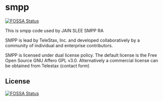 # smpp
[![FOSSA Status](https://app.fossa.io/api/projects/git%2Bhttps%3A%2F%2Fgithub.com%2FRestComm%2Fsmpp.svg?type=shield)](https://app.fossa.io/projects/git%2Bhttps%3A%2F%2Fgithub.com%2FRestComm%2Fsmpp?ref=badge_shield)

This is smpp code used by JAIN SLEE SMPP RA

SMPP is lead by TeleStax, Inc. and developed collaboratively by a community of individual and enterprise contributors.

SMPP is licensed under dual license policy. The default license is the Free Open Source GNU Affero GPL v3.0. Alternatively a commercial license can be obtained from Telestax (contact form)


## License
[![FOSSA Status](https://app.fossa.io/api/projects/git%2Bhttps%3A%2F%2Fgithub.com%2FRestComm%2Fsmpp.svg?type=large)](https://app.fossa.io/projects/git%2Bhttps%3A%2F%2Fgithub.com%2FRestComm%2Fsmpp?ref=badge_large)